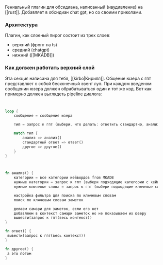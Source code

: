 
Гениальный плагин для обсидиана, написанный (наудивление) на [[rust]].  Добавляет в обсидиан chat gpt, но со своими приколами.

### Архитектура 

Плагин, как слоеный пирог состоит из трех слоев:
- верхний (фронт на ts)
- средний (chatgpt)
- нижний ([[MKADB]])

### Как должен работать верхний слой

Эта секция написана для тебя, [[kirbo|Кирилл]]. Общение юзера с гпт представляет с собой бесконечный эвент луп. При каждом введеном сообщении юзера должен обрабатываться один и тот же код. Вот как примерно должен выглядеть pipeline диалога:

```rust


loop {
	сообщение = сообщение юзера

	тип = запрос к гпт (выбери, что делать: ответить стандартно, анализ заметок, другое)

	match тип {
		анализ => анализ()
		стандартный ответ => ответ()
		другое => другое()
	}
}



fn анализ() {
	категории = все категории кейвордов from MKADB
	нужные категории = запрос к гпт (выбери подходящие категории с кейвордами для ответа на вопрос)
	нужные ключевые слова = запрос к гпт (выбери подходящие ключевые слова из (получить кейворды из категорий))

	настройка фильтра для поиска по ключевым словам
	поиск по ключевым словам заметок

	делаем самари для заметок, если его нет
	добавляем в контекст самари заметок но не показываем их юзеру
	вывести(запрос к гпт(весь контекст))
}

fn ответ() {
 вывести(запрос к гпт(весь контекст))
}

fn другое() {
 а это потом
}
```